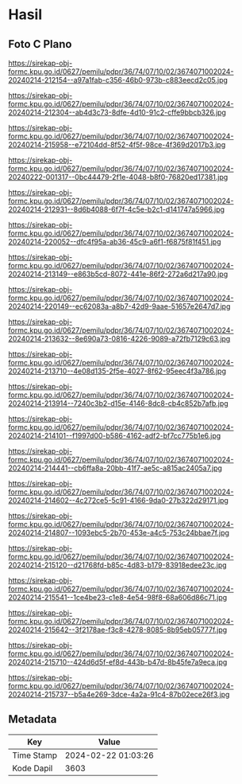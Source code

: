 # Hasil

## Foto C Plano

https://sirekap-obj-formc.kpu.go.id/0627/pemilu/pdpr/36/74/07/10/02/3674071002024-20240214-212154--a97a1fab-c356-46b0-973b-c883eecd2c05.jpg

https://sirekap-obj-formc.kpu.go.id/0627/pemilu/pdpr/36/74/07/10/02/3674071002024-20240214-212304--ab4d3c73-8dfe-4d10-91c2-cffe9bbcb326.jpg

https://sirekap-obj-formc.kpu.go.id/0627/pemilu/pdpr/36/74/07/10/02/3674071002024-20240214-215958--e72104dd-8f52-4f5f-98ce-4f369d2017b3.jpg

https://sirekap-obj-formc.kpu.go.id/0627/pemilu/pdpr/36/74/07/10/02/3674071002024-20240222-001317--0bc44479-2f1e-4048-b8f0-76820ed17381.jpg

https://sirekap-obj-formc.kpu.go.id/0627/pemilu/pdpr/36/74/07/10/02/3674071002024-20240214-212931--8d6b4088-6f7f-4c5e-b2c1-d141747a5966.jpg

https://sirekap-obj-formc.kpu.go.id/0627/pemilu/pdpr/36/74/07/10/02/3674071002024-20240214-220052--dfc4f95a-ab36-45c9-a6f1-f6875f81f451.jpg

https://sirekap-obj-formc.kpu.go.id/0627/pemilu/pdpr/36/74/07/10/02/3674071002024-20240214-213149--e863b5cd-8072-441e-86f2-272a6d217a90.jpg

https://sirekap-obj-formc.kpu.go.id/0627/pemilu/pdpr/36/74/07/10/02/3674071002024-20240214-220149--ec62083a-a8b7-42d9-9aae-51657e2647d7.jpg

https://sirekap-obj-formc.kpu.go.id/0627/pemilu/pdpr/36/74/07/10/02/3674071002024-20240214-213632--8e690a73-0816-4226-9089-a72fb7129c63.jpg

https://sirekap-obj-formc.kpu.go.id/0627/pemilu/pdpr/36/74/07/10/02/3674071002024-20240214-213710--4e08d135-2f5e-4027-8f62-95eec4f3a786.jpg

https://sirekap-obj-formc.kpu.go.id/0627/pemilu/pdpr/36/74/07/10/02/3674071002024-20240214-213914--7240c3b2-d15e-4146-8dc8-cb4c852b7afb.jpg

https://sirekap-obj-formc.kpu.go.id/0627/pemilu/pdpr/36/74/07/10/02/3674071002024-20240214-214101--f1997d00-b586-4162-adf2-bf7cc775b1e6.jpg

https://sirekap-obj-formc.kpu.go.id/0627/pemilu/pdpr/36/74/07/10/02/3674071002024-20240214-214441--cb6ffa8a-20bb-41f7-ae5c-a815ac2405a7.jpg

https://sirekap-obj-formc.kpu.go.id/0627/pemilu/pdpr/36/74/07/10/02/3674071002024-20240214-214602--4c272ce5-5c91-4166-9da0-27b322d29171.jpg

https://sirekap-obj-formc.kpu.go.id/0627/pemilu/pdpr/36/74/07/10/02/3674071002024-20240214-214807--1093ebc5-2b70-453e-a4c5-753c24bbae7f.jpg

https://sirekap-obj-formc.kpu.go.id/0627/pemilu/pdpr/36/74/07/10/02/3674071002024-20240214-215120--d21768fd-b85c-4d83-b179-83918edee23c.jpg

https://sirekap-obj-formc.kpu.go.id/0627/pemilu/pdpr/36/74/07/10/02/3674071002024-20240214-215541--1ce4be23-c1e8-4e54-98f8-68a606d86c71.jpg

https://sirekap-obj-formc.kpu.go.id/0627/pemilu/pdpr/36/74/07/10/02/3674071002024-20240214-215642--3f2178ae-f3c8-4278-8085-8b95eb05777f.jpg

https://sirekap-obj-formc.kpu.go.id/0627/pemilu/pdpr/36/74/07/10/02/3674071002024-20240214-215710--424d6d5f-ef8d-443b-b47d-8b45fe7a9eca.jpg

https://sirekap-obj-formc.kpu.go.id/0627/pemilu/pdpr/36/74/07/10/02/3674071002024-20240214-215737--b5a4e269-3dce-4a2a-91c4-87b02ece26f3.jpg


## Metadata

| Key        | Value               |
| ---------- | ------------------- |
| Time Stamp | 2024-02-22 01:03:26 |
| Kode Dapil | 3603                |



